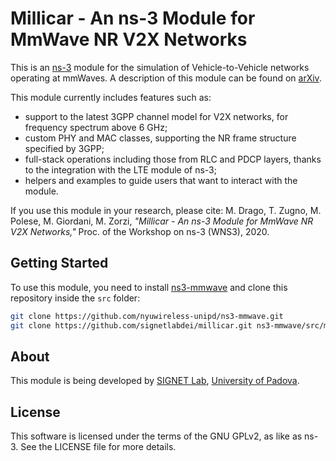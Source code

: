 # Millicar - An ns-3 Module for MmWave NR V2X Networks #

This is an [ns-3](https://www.nsnam.org "ns-3 Website") module for the simulation
of Vehicle-to-Vehicle networks operating at mmWaves. A description of this module can be found on [arXiv](https://arxiv.org/abs/2002.10347 "arXiv link").

This module currently includes features such as:
- support to the latest 3GPP channel model for V2X networks, for frequency spectrum above 6 GHz;
- custom PHY and MAC classes, supporting the NR frame structure specified by 3GPP;
- full-stack operations including those from RLC and PDCP layers, thanks to the integration with the LTE module of ns-3;
- helpers and examples to guide users that want to interact with the module.

If you use this module in your research, please cite:
M. Drago, T. Zugno, M. Polese, M. Giordani, M. Zorzi, _"Millicar - An ns-3 Module for MmWave NR V2X Networks,"_ Proc. of the Workshop on ns-3 (WNS3), 2020.

## Getting Started ##

To use this module, you need to install [ns3-mmwave]("https://github.com/nyuwireless-unipd/ns3-mmwave.git") and clone this repository inside the `src` folder:

```bash
git clone https://github.com/nyuwireless-unipd/ns3-mmwave.git
git clone https://github.com/signetlabdei/millicar.git ns3-mmwave/src/millicar
```

## About ##

This module is being developed by [SIGNET Lab](http://mmwave.dei.unipd.it/), [University of Padova](https://www.unipd.it).

## License ##

This software is licensed under the terms of the GNU GPLv2, as like as ns-3. See the LICENSE file for more details.
